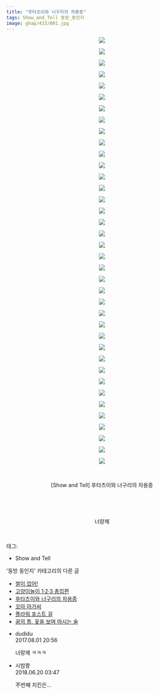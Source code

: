 ```yaml
---
title: "후타츠이와 너구리의 차용증"
tags: Show_and_Tell 동방_동인지
image: ghap/433/001.jpg
---
```

<div class="article">
<p style="text-align: center; clear: none; float: none;"><img src="{{ site.nasurl }}/ghap/433/001.jpg"/></p>
<p style="text-align: center; clear: none; float: none;"><img src="{{ site.nasurl }}/ghap/433/002.jpg"/></p>
<p style="text-align: center; clear: none; float: none;"><img src="{{ site.nasurl }}/ghap/433/003.jpg"/></p>
<p style="text-align: center; clear: none; float: none;"><img src="{{ site.nasurl }}/ghap/433/004.jpg"/></p>
<p style="text-align: center; clear: none; float: none;"><img src="{{ site.nasurl }}/ghap/433/005.jpg"/></p>
<p style="text-align: center; clear: none; float: none;"><img src="{{ site.nasurl }}/ghap/433/006.jpg"/></p>
<p style="text-align: center; clear: none; float: none;"><img src="{{ site.nasurl }}/ghap/433/007.jpg"/></p>
<p style="text-align: center; clear: none; float: none;"><img src="{{ site.nasurl }}/ghap/433/008.jpg"/></p>
<p style="text-align: center; clear: none; float: none;"><img src="{{ site.nasurl }}/ghap/433/009.jpg"/></p>
<p style="text-align: center; clear: none; float: none;"><img src="{{ site.nasurl }}/ghap/433/010.jpg"/></p>
<p style="text-align: center; clear: none; float: none;"><img src="{{ site.nasurl }}/ghap/433/011.jpg"/></p>
<p style="text-align: center; clear: none; float: none;"><img src="{{ site.nasurl }}/ghap/433/012.jpg"/></p>
<p style="text-align: center; clear: none; float: none;"><img src="{{ site.nasurl }}/ghap/433/013.jpg"/></p>
<p style="text-align: center; clear: none; float: none;"><img src="{{ site.nasurl }}/ghap/433/014.jpg"/></p>
<p style="text-align: center; clear: none; float: none;"><img src="{{ site.nasurl }}/ghap/433/015.jpg"/></p>
<p style="text-align: center; clear: none; float: none;"><img src="{{ site.nasurl }}/ghap/433/016.jpg"/></p>
<p style="text-align: center; clear: none; float: none;"><img src="{{ site.nasurl }}/ghap/433/017.jpg"/></p>
<p style="text-align: center; clear: none; float: none;"><img src="{{ site.nasurl }}/ghap/433/018.jpg"/></p>
<p style="text-align: center; clear: none; float: none;"><img src="{{ site.nasurl }}/ghap/433/019.jpg"/></p>
<p style="text-align: center; clear: none; float: none;"><img src="{{ site.nasurl }}/ghap/433/020.jpg"/></p>
<p style="text-align: center; clear: none; float: none;"><img src="{{ site.nasurl }}/ghap/433/021.jpg"/></p>
<p style="text-align: center; clear: none; float: none;"><img src="{{ site.nasurl }}/ghap/433/022.jpg"/></p>
<p style="text-align: center; clear: none; float: none;"><img src="{{ site.nasurl }}/ghap/433/023.jpg"/></p>
<p style="text-align: center; clear: none; float: none;"><img src="{{ site.nasurl }}/ghap/433/024.jpg"/></p>
<p style="text-align: center; clear: none; float: none;"><img src="{{ site.nasurl }}/ghap/433/025.jpg"/></p>
<p style="text-align: center; clear: none; float: none;"><img src="{{ site.nasurl }}/ghap/433/026.jpg"/></p>
<p style="text-align: center; clear: none; float: none;"><img src="{{ site.nasurl }}/ghap/433/027.jpg"/></p>
<p style="text-align: center; clear: none; float: none;"><img src="{{ site.nasurl }}/ghap/433/028.jpg"/></p>
<p style="text-align: center; clear: none; float: none;"><img src="{{ site.nasurl }}/ghap/433/029.jpg"/></p>
<p style="text-align: center; clear: none; float: none;"><img src="{{ site.nasurl }}/ghap/433/030.jpg"/></p>
<p style="text-align: center; clear: none; float: none;"><img src="{{ site.nasurl }}/ghap/433/031.jpg"/></p>
<p style="text-align: center; clear: none; float: none;"><img src="{{ site.nasurl }}/ghap/433/032.jpg"/></p>
<p style="text-align: center; clear: none; float: none;"><img src="{{ site.nasurl }}/ghap/433/033.jpg"/></p>
<p style="text-align: center; clear: none; float: none;"><img src="{{ site.nasurl }}/ghap/433/034.jpg"/></p>
<p style="text-align: center; clear: none; float: none;"><img src="{{ site.nasurl }}/ghap/433/035.jpg"/></p>
<p style="text-align: center; clear: none; float: none;"><img src="{{ site.nasurl }}/ghap/433/036.jpg"/></p>
<p style="text-align: center; clear: none; float: none;"><img src="{{ site.nasurl }}/ghap/433/037.jpg"/></p>
<p style="text-align: center; clear: none; float: none;"><img src="{{ site.nasurl }}/ghap/433/038.jpg"/></p>
<p style="text-align: center; clear: none; float: none;"><br/></p>
<p style="text-align: center; clear: none; float: none;">[Show and Tell] 후타츠이와 너구리의 차용증</p>
<p style="text-align: center; clear: none; float: none;"><br/></p>
<p style="text-align: center; clear: none; float: none;"><br/></p>
<p style="text-align: center; clear: none; float: none;">너랑께</p>
<p><br/></p>
</div><div class="tagTrail">
<p>태그: </p>
<ul>
<li>Show and Tell</li>
</ul>
</div><div class="another">
<p>'동방 동인지' 카테고리의 다른 글</p>
<ul>
<li><a href="/2016-06-21-ghap_435">쌀이 없어!</a></li>
<li><a href="/2016-06-21-ghap_434">고양이놀이 1·2·3 총집편</a></li>
<li><a href="/2016-06-21-ghap_433">후타츠이와 너구리의 차용증</a></li>
<li><a href="/2016-06-21-ghap_432">꼬마 아가씨</a></li>
<li><a href="/2016-06-21-ghap_430">플라워 포스트 걸</a></li>
<li><a href="/2016-06-21-ghap_429">꿈의 틈, 꽃을 보며 마시는 술</a></li>
</ul>
</div><div class="cb_module cb_fluid">
<div class="cb_wrt cb_profile">
<div class="comment">
<ul>
<li class="cb_thumb_off" id="comment15049486">
<div class="cb_comment_area">
<div class="cb_info_area">
<div class="cb_section">
<span class="cb_nick_name">dudidu</span>
</div>
<div class="cb_section">
<span class="cb_date">2017.08.01 20:56 </span>
</div>
</div>
<div class="cb_dsc_comment">
<p class="cb_dsc">
											너랑께 ㅋㅋㅋ
										</p>
</div>
</div></li>
<li class="cb_thumb_off" id="comment15272905">
<div class="cb_comment_area">
<div class="cb_info_area">
<div class="cb_section">
<span class="cb_nick_name">시밤쾅</span>
</div>
<div class="cb_section">
<span class="cb_date">2018.06.20 03:47 </span>
</div>
</div>
<div class="cb_dsc_comment">
<p class="cb_dsc">
											不번째 치킨은...
										</p>
</div>
</div></li>
</ul>
</div>
</div><!-- commentList close -->
</div>